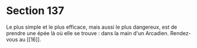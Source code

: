 # Section 137

Le plus simple et le plus efficace, mais aussi le plus dangereux, est de prendre une épée là où elle se trouve : dans la main d'un Arcadien. Rendez-vous au [[16]].